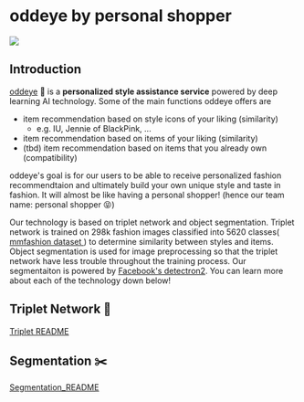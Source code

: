 # oddeye by personal shopper
<img src='./siyeon.gif'>



## Introduction

<a href='http://15.164.247.135:8080'> oddeye</a> 👀 is a **personalized style assistance service** powered by deep learning AI technology. Some of the main functions oddeye offers are

- item recommendation based on style icons of your liking (similarity)
  - e.g. IU, Jennie of BlackPink, ...
- item recommendation based on items of your liking (similarity)
- (tbd) item recommendation based on items that you already own (compatibility)

oddeye's goal is for our users to be able to receive personalized fashion recommendtaion and ultimately build your own unique style and taste in fashion. It will almost be like having a personal shopper! (hence our team name: personal shopper 😝)

Our technology is based on triplet network and object segmentation. Triplet network is trained on 298k fashion images classified into 5620 classes(<a href='https://github.com/open-mmlab/mmfashion'> mmfashion dataset </a>) to determine similarity between styles and items. Object segmentation is used for image preprocessing so that the triplet network have less trouble throughout the training process. Our segmentaiton is powered by <a href='https://github.com/facebookresearch/detectron2'>Facebook's detectron2</a>. You can learn more about each of the technology down below!

## Triplet Network 👭

[Triplet README](./model/)



## Segmentation ✂️

[Segmentation_README](./model/seg/)
